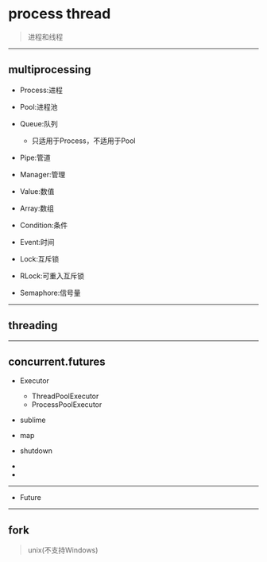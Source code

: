 # process thread
> 进程和线程

---
## multiprocessing


- Process:进程

- Pool:进程池

- Queue:队列
    - 只适用于Process，不适用于Pool

- Pipe:管道
- Manager:管理


- Value:数值
- Array:数组

- Condition:条件
- Event:时间
- Lock:互斥锁
- RLock:可重入互斥锁
- Semaphore:信号量

---
## threading






---
## concurrent.futures


- Executor
    - ThreadPoolExecutor
    - ProcessPoolExecutor

- sublime
- map
- shutdown
-
-

---

- Future



---

## fork
> unix(不支持Windows)

